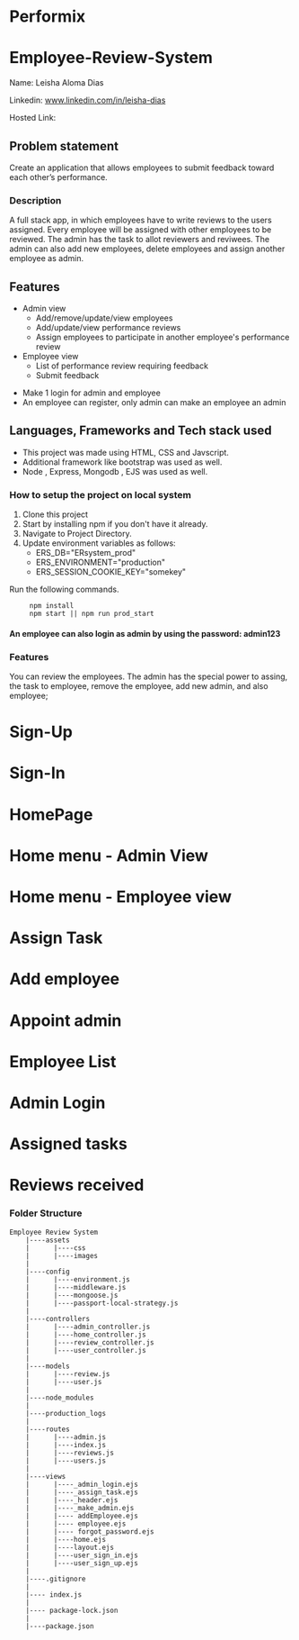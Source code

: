# Performix
# Employee-Review-System

Name: Leisha Aloma Dias

Linkedin: www.linkedin.com/in/leisha-dias

Hosted Link: 

## Problem statement
Create an application that allows employees to submit feedback toward each other’s performance.

### Description

A full stack app, in which employees have to write reviews to the users assigned.
Every employee will be assigned with other employees to be reviewed.
The admin has the task to allot reviewers and reviwees. The admin can also add new employees, delete employees and assign another employee as admin.

## Features
- Admin view
  - Add/remove/update/view employees
  - Add/update/view performance reviews
  - Assign employees to participate in another employee's performance review
- Employee view
  - List of performance review requiring feedback
  - Submit feedback
* Make 1 login for admin and employee
* An employee can register, only admin can make an employee an admin


## Languages, Frameworks and Tech stack used
- This project was made using HTML, CSS and Javscript.
- Additional framework like bootstrap was used as well.
- Node , Express, Mongodb , EJS was used as well.

### How to setup the project on local system

  1. Clone this project
  2. Start by installing npm if you don't have it already.
  3. Navigate to Project Directory.
  4. Update environment variables as follows:
      - ERS_DB="ERsystem_prod"
      - ERS_ENVIRONMENT="production"
      - ERS_SESSION_COOKIE_KEY="somekey"

Run the following commands.
   ```` 
        npm install 
        npm start || npm run prod_start
   ````

#### An employee can also login as admin by using the password: admin123

### Features

  You can review the employees. The admin has the special power to assing, the task to employee, remove the employee, add new admin, and also employee;
  
  # Sign-Up
  

  # Sign-In
  

  # HomePage
  
  
  # Home menu - Admin View
  

  # Home menu - Employee view
  
  
  # Assign Task
  

  # Add employee
  

  # Appoint admin
  
  
  # Employee List
  
  
  # Admin Login
  

  # Assigned tasks
  

  # Reviews received
  

### Folder Structure

````
Employee Review System
    |----assets
    |      |----css
    |      |----images
    |             
    |----config
    |      |----environment.js
    |      |----middleware.js
    |      |----mongoose.js
    |      |----passport-local-strategy.js
    |
    |----controllers
    |      |----admin_controller.js
    |      |----home_controller.js
    |      |----review_controller.js
    |      |----user_controller.js
    |
    |----models
    |      |----review.js
    |      |----user.js
    |
    |----node_modules
    |
    |----production_logs
    |
    |----routes
    |      |----admin.js
    |      |----index.js
    |      |----reviews.js
    |      |----users.js
    |
    |----views
    |      |----_admin_login.ejs
    |      |----_assign_task.ejs
    |      |----_header.ejs
    |      |----_make_admin.ejs
    |      |---- addEmployee.ejs
    |      |---- employee.ejs
    |      |---- forgot_password.ejs
    |      |----home.ejs
    |      |----layout.ejs
    |      |----user_sign_in.ejs
    |      |----user_sign_up.ejs
    |
    |----.gitignore
    |
    |---- index.js
    |
    |---- package-lock.json
    |
    |----package.json
````
